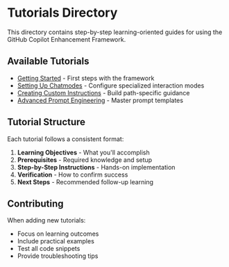# Tutorials Directory

This directory contains step-by-step learning-oriented guides for using the GitHub
Copilot Enhancement Framework.

## Available Tutorials

- [Getting Started](getting-started.md) - First steps with the framework
- [Setting Up Chatmodes](setting-up-chatmodes.md) - Configure specialized interaction modes
- [Creating Custom Instructions](creating-custom-instructions.md) - Build path-specific guidance
- [Advanced Prompt Engineering](advanced-prompt-engineering.md) - Master prompt templates

## Tutorial Structure

Each tutorial follows a consistent format:

1. **Learning Objectives** - What you'll accomplish
2. **Prerequisites** - Required knowledge and setup
3. **Step-by-Step Instructions** - Hands-on implementation
4. **Verification** - How to confirm success
5. **Next Steps** - Recommended follow-up learning

## Contributing

When adding new tutorials:

- Focus on learning outcomes
- Include practical examples
- Test all code snippets
- Provide troubleshooting tips
